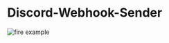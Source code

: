 # Discord-Webhook-Sender
![fire example](https://github.com/user-attachments/assets/0d0ce246-095a-470e-ada6-8b154bc7d674)
